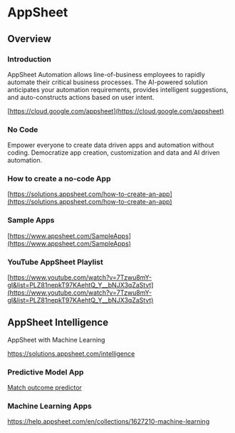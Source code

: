 

# AppSheet

## Overview

### Introduction

AppSheet Automation allows line-of-business employees to rapidly automate their critical business processes. The AI-powered solution anticipates your automation requirements, provides intelligent suggestions, and auto-constructs actions based on user intent.

[https://cloud.google.com/appsheet](https://cloud.google.com/appsheet)

### No Code

Empower everyone to create data driven apps and automation without coding.  Democratize app creation, customization and data and AI driven automation.

### How to create a no-code App

[https://solutions.appsheet.com/how-to-create-an-app](https://solutions.appsheet.com/how-to-create-an-app)


### Sample Apps

[https://www.appsheet.com/SampleApps](https://www.appsheet.com/SampleApps)


### YouTube AppSheet Playlist

[https://www.youtube.com/watch?v=7Tzwu8mY-gI&list=PLZ81nepkT97KAehtQ_Y__bNJX3qZaStvt](https://www.youtube.com/watch?v=7Tzwu8mY-gI&list=PLZ81nepkT97KAehtQ_Y__bNJX3qZaStvt)

## AppSheet Intelligence

AppSheet with Machine Learning

https://solutions.appsheet.com/intelligence

### Predictive Model App

[Match outcome predictor](https://www.appsheet.com/samples/Match-outcome-predictor?appGuidString=ffa9055c-cbb7-49c5-ae35-1f0521e613ad)

### Machine Learning Apps

https://help.appsheet.com/en/collections/1627210-machine-learning
